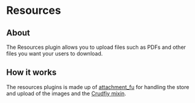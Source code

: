 # Resources

## About

The Resources plugin allows you to upload files such as PDFs and other files you want your users to download.

## How it works

The resources plugins is made up of [attachment_fu](http://github.com/technoweenie/attachment_fu) for handling the store and upload of the images and the [Crudfiy mixin](http://github.com/resolve/refinerycms/blob/master/vendor/plugins/refinery/crud.md).